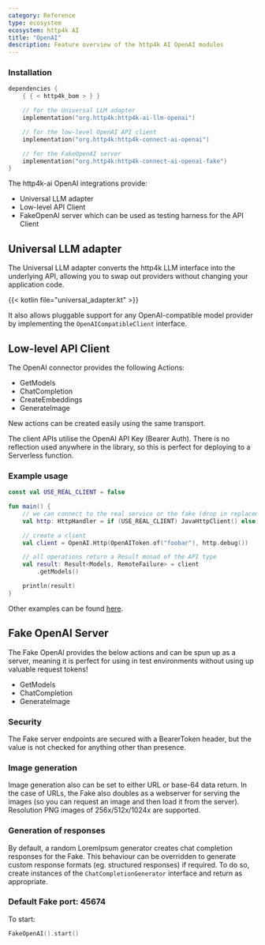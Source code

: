```yaml
---
category: Reference
type: ecosystem
ecosystem: http4k AI
title: "OpenAI"
description: Feature overview of the http4k AI OpenAI modules
---
```


### Installation

```kotlin
dependencies {
    { { < http4k_bom > } }

    // for the Universal LLM adapter
    implementation("org.http4k:http4k-ai-llm-openai")

    // for the low-level OpenAI API client
    implementation("org.http4k:http4k-connect-ai-openai")

    // for the FakeOpenAI server
    implementation("org.http4k:http4k-connect-ai-openai-fake")
}
```

The http4k-ai OpenAI integrations provide:

- Universal LLM adapter
- Low-level API Client
- FakeOpenAI server which can be used as testing harness for the API Client

## Universal LLM adapter

The Universal LLM adapter converts the http4k LLM interface into the underlying API, allowing you to swap out providers
without changing your application code.

{{< kotlin file="universal_adapter.kt" >}}

It also allows pluggable support for any OpenAI-compatible model provider by implementing the `OpenAICompatibleClient` interface.

## Low-level API Client

The OpenAI connector provides the following Actions:

* GetModels
* ChatCompletion
* CreateEmbeddings
* GenerateImage

New actions can be created easily using the same transport.

The client APIs utilise the OpenAI API Key (Bearer Auth). There is no reflection used anywhere in the library, so
this is perfect for deploying to a Serverless function.

### Example usage

```kotlin
const val USE_REAL_CLIENT = false

fun main() {
    // we can connect to the real service or the fake (drop in replacement)
    val http: HttpHandler = if (USE_REAL_CLIENT) JavaHttpClient() else FakeOpenAI()

    // create a client
    val client = OpenAI.Http(OpenAIToken.of("foobar"), http.debug())

    // all operations return a Result monad of the API type
    val result: Result<Models, RemoteFailure> = client
        .getModels()

    println(result)
}
```

Other examples can be
found [here](https://github.com/http4k/http4k-connect/tree/master/ai/openai/fake/src/examples/kotlin).

## Fake OpenAI Server

The Fake OpenAI provides the below actions and can be spun up as a server, meaning it is perfect for using in test
environments without using up valuable request tokens!

* GetModels
* ChatCompletion
* GenerateImage

### Security

The Fake server endpoints are secured with a BearerToken header, but the value is not checked for anything other than
presence.

### Image generation

Image generation also can be set to either URL or base-64 data return. In the case of URLs, the Fake also doubles as a
webserver for serving the images (so you can request an image and then load it from the server). Resolution PNG images
of 256x/512x/1024x are supported.

### Generation of responses

By default, a random LoremIpsum generator creates chat completion responses for the Fake. This behaviour can be
overridden to generate custom response formats (eg. structured responses) if required. To do so, create instances of
the `ChatCompletionGenerator` interface and return as appropriate.

### Default Fake port: 45674

To start:

```kotlin
FakeOpenAI().start()
```
